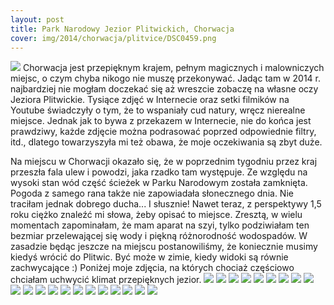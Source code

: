 ```yaml
---
layout: post
title: Park Narodowy Jezior Plitwickich, Chorwacja
cover: img/2014/chorwacja/plitvice/DSC0459.png
---
```

<img src="/img/2014/chorwacja/plitvice/DSC0459.png">
Chorwacja jest przepięknym krajem, pełnym magicznych i malowniczych miejsc, o czym chyba nikogo nie muszę przekonywać. Jadąc tam w 2014 r. najbardziej nie mogłam doczekać się aż wreszcie zobaczę na własne oczy Jeziora Plitwickie. Tysiące zdjęć w Internecie oraz setki filmików na Youtube świadczyły o tym, że to wspaniały cud natury, wręcz nierealne miejsce. Jednak jak to bywa z przekazem w Internecie, nie do końca jest prawdziwy, każde zdjęcie można podrasować poprzed odpowiednie filtry, itd., dlatego towarzyszyła mi też obawa, że moje oczekiwania są zbyt duże.

Na miejscu w Chorwacji okazało się, że w poprzednim tygodniu przez kraj przeszła fala ulew i powodzi, jaka rzadko tam występuje. Ze względu na wysoki stan wód część ścieżek w Parku Narodowym została zamknięta. Pogoda z samego rana także nie zapowiadała słonecznego dnia. Nie traciłam jednak dobrego ducha... I słusznie! Nawet teraz, z perspektywy 1,5 roku ciężko znaleźć mi słowa, żeby opisać to miejsce. Zresztą, w wielu momentach zapominałam, że mam aparat na szyi, tylko podziwiałam ten bezmiar przelewającej się wody i piękną różnorodność wodospadów. W zasadzie będąc jeszcze na miejscu postanowiliśmy, że koniecznie musimy kiedyś wrócić do Plitwic. Być może w zimie, kiedy widoki są równie zachwycające :) Poniżej moje zdjęcia, na których chociaż częściowo chciałam uchwycić klimat przepięknych jezior.
<img src="/img/2014/chorwacja/plitvice/DSC0312.png">
<img src="/img/2014/chorwacja/plitvice/DSC0316.png">
<img src="/img/2014/chorwacja/plitvice/DSC0321.png">
<img src="/img/2014/chorwacja/plitvice/DSC0327.png">
<img src="/img/2014/chorwacja/plitvice/DSC0334.png">
<img src="/img/2014/chorwacja/plitvice/DSC0342.png">
<img src="/img/2014/chorwacja/plitvice/DSC0350.png">
<img src="/img/2014/chorwacja/plitvice/DSC0369.png">
<img src="/img/2014/chorwacja/plitvice/DSC0377.png">
<img src="/img/2014/chorwacja/plitvice/DSC0389.png">
<img src="/img/2014/chorwacja/plitvice/DSC0396.png">
<img src="/img/2014/chorwacja/plitvice/DSC0400.png">
<img src="/img/2014/chorwacja/plitvice/DSC0415.png">
<img src="/img/2014/chorwacja/plitvice/DSC0419.png">
<img src="/img/2014/chorwacja/plitvice/DSC0422.png">
<img src="/img/2014/chorwacja/plitvice/DSC0429.png">
<img src="/img/2014/chorwacja/plitvice/DSC0433.png">
<img src="/img/2014/chorwacja/plitvice/DSC0456.png">
<img src="/img/2014/chorwacja/plitvice/DSC0457.png">
<img src="/img/2014/chorwacja/plitvice/DSC0464.png">
<img src="/img/2014/chorwacja/plitvice/DSC0465.png">

<div class="fb-comments" data-href="http://emilkape.github.io/Plitvice-2014" data-numposts="5" data-width="100%"></div>
